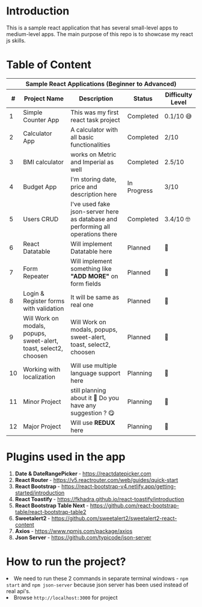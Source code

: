 # Introduction

<p>This is a sample react application that has several small-level apps to medium-level apps. The main purpose of this repo is to showcase my react js skills.</p>

# Table of Content

<table>
    <thead>
        <tr>
            <th colspan="6">Sample React Applications (Beginner to Advanced)</th>
        </tr>
        <tr>
            <th>#</th>
            <th>Project Name</th>
            <th>Description</th>
            <th>Status</th>
            <th>Difficulty Level</th>
        </tr>
    </thead>
    <tbody>
        <tr>
            <td>1</td>
            <td>Simple Counter App</td>
            <td>This was my first react task project</td>
            <td>Completed</td>
            <td>
                0.1/10 😅
            </td>
        </tr>
        <tr>
            <td>2</td>
            <td>Calculator App</td>
            <td>A calculator with all basic functionalities</td>
            <td>Completed</td>
            <td>
                2/10
            </td>
        </tr>
        <tr>
            <td>3</td>
            <td>BMI calculator</td>
            <td>works on Metric and Imperial as well</td>
            <td>Completed</td>
            <td>
                2.5/10
            </td>
        </tr>
        <tr>
            <td>4</td>
            <td>Budget App</td>
            <td>I'm storing date, price and description here</td>
            <td>In Progress</td>
            <td>
                3/10
            </td>
        </tr>
        <tr>
            <td>5</td>
            <td>Users CRUD</td>
            <td>I've used fake json-server here as database and performing all operations there</td>
            <td>Completed</td>
            <td>
                3.4/10 🤓
            </td>
        </tr>
        <tr>
            <td>6</td>
            <td>React Datatable</td>
            <td>Will implement Datatable here</td>
            <td>Planned</td>
            <td>
                🤫
            </td>
        </tr>
        <tr>
            <td>7</td>
            <td>Form Repeater</td>
            <td>Will implement something like <b>"ADD MORE"</b> on form fields</td>
            <td>Planned</td>
            <td>
                🤫
            </td>
        </tr>
        <tr>
            <td>8</td>
            <td>Login & Register forms with validation</td>
            <td>It will be same as real one</td>
            <td>Planned</td>
            <td>
                🤫
            </td>
        </tr>
        <tr>
            <td>9</td>
            <td>Will Work on modals, popups, sweet-alert, toast, select2, choosen</td>
            <td>Will Work on modals, popups, sweet-alert, toast, select2, choosen</td>
            <td>Planned</td>
            <td>
                🤫
            </td>
        </tr>
        <tr>
            <td>10</td>
            <td>Working with localization</td>
            <td>Will use multiple language support here </td>
            <td>Planning</td>
            <td>
                🧠
            </td>
        </tr>
        <tr>
            <td>11</td>
            <td>Minor Project</td>
            <td>still planning about it 🤔 Do you have any suggestion ? 😋</td>
            <td>Planning</td>
            <td>
                🤫
            </td>
        </tr>
        <tr>
            <td>12</td>
            <td>Major Project</td>
            <td>Will use <b>REDUX</b> here </td>
            <td>Planning</td>
            <td>
                🧠
            </td>
        </tr>
    </tbody>
</table>


# Plugins used in the app

<ol>
    <li>
        <strong>Date & DateRangePicker </strong> - <a target="_blank" href="https://reactdatepicker.com">https://reactdatepicker.com</a>
    </li>
    <li>
        <strong>React Router </strong> - <a target="_blank" href="https://v5.reactrouter.com/web/guides/quick-start">https://v5.reactrouter.com/web/guides/quick-start</a>
    </li>
    <li>
        <strong>React Bootstrap </strong> - <a target="_blank" href="https://react-bootstrap-v4.netlify.app/getting-started/introduction">https://react-bootstrap-v4.netlify.app/getting-started/introduction</a>
    </li>
    <li>
        <strong>React Toastify </strong> - <a target="_blank" href="https://fkhadra.github.io/react-toastify/introduction">https://fkhadra.github.io/react-toastify/introduction</a>
    </li>
    <li>
        <strong>React Bootstrap Table Next </strong> - <a target="_blank" href="https://github.com/react-bootstrap-table/react-bootstrap-table2">https://github.com/react-bootstrap-table/react-bootstrap-table2</a>
    </li>
    <li>
        <strong>Sweetalert2 </strong> - <a target="_blank" href="https://github.com/sweetalert2/sweetalert2-react-content">https://github.com/sweetalert2/sweetalert2-react-content</a>
    </li>
    <li>
        <strong>Axios </strong> - <a target="_blank" href="https://www.npmjs.com/package/axios">https://www.npmjs.com/package/axios</a>
    </li>
    <li>
        <strong>Json Server </strong> - <a target="_blank" href="https://github.com/typicode/json-server">https://github.com/typicode/json-server</a>
    </li>
</ol>


# How to run the project?

<li>
    We need to run these 2 commands in separate terminal windows - <code>npm start</code> and <code>npm json-server</code> because
    json server has been used instead of real api's.
</li>
<li>
    Browse <code>http://localhost:3000</code> for project
</li>